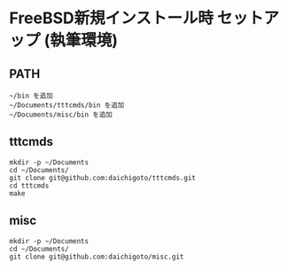 # FreeBSD新規インストール時 セットアップ (執筆環境)

## PATH

    ~/bin を追加
    ~/Documents/tttcmds/bin を追加
    ~/Documents/misc/bin を追加

## tttcmds

    mkdir -p ~/Documents
    cd ~/Documents/
    git clone git@github.com:daichigoto/tttcmds.git
    cd tttcmds
    make

## misc

    mkdir -p ~/Documents
    cd ~/Documents/
    git clone git@github.com:daichigoto/misc.git


